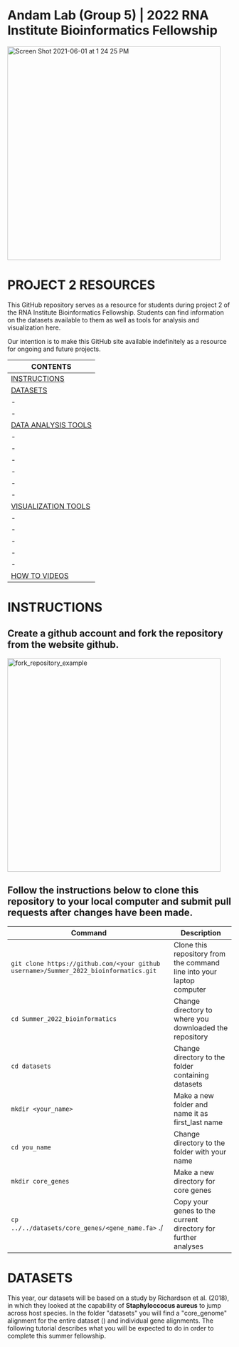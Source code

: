 # Andam Lab (Group 5) | 2022 RNA Institute Bioinformatics Fellowship
<img width="479" alt="Screen Shot 2021-06-01 at 1 24 25 PM" src="https://user-images.githubusercontent.com/43999021/120365648-b5958200-c2dc-11eb-8646-2845387692f8.png">

# PROJECT 2 RESOURCES

This GitHub repository serves as a resource for students during project 2 of the RNA Institute Bioinformatics Fellowship. Students can find information on the datasets available to them as well as tools for analysis and visualization here.

Our intention is to make this GitHub site available indefinitely as a resource for ongoing and future projects.

| **CONTENTS**                                         |
| -----------------------------------------------------|
| [INSTRUCTIONS](#instructions)                |
| [DATASETS](#datasets) 
- | [Metadata](#metadata)                      |
- | [Raw data](#metadata)                      |
| [DATA ANALYSIS TOOLS](#data-analysis-tools)                             |
- | [Quality Control](#quality-control)                                      | 
- | [Average Nucleotide Identity](#average-nucleotide-identity)                          |
- | [Antibiotic Resistance and Virulence](#antibiotic-resistance-and-virulence)                  |
- | [Annotation](#annotation)                                           |
- | [Pan-Genome Analysis](#pan-genome-analysis)                                  |
- | [Tree Building](#tree-building)                                        |
| [VISUALIZATION TOOLS](#visualization-tools)                              |
- | [Visualizations with R](#visualizations-with-r)                                |
- | [Visualizing Trees With iTOL](#visualizing-trees-with-itol)|
- | [Making a FastANI Heatmap](#making-a-fastani-heatmap)                             |
- | [Pan-genome Visualizations](#pan-genome-visualizations)                            |
- | [Combining Trees and Data](#combining-trees-and-data)                              |
| [HOW TO VIDEOS](#how-to-videos)                              |


# INSTRUCTIONS

## Create a github account and fork the repository from the website github.
<img width="479" alt="fork_repository_example" src="https://docs.github.com/assets/cb-6294/images/help/repository/fork_button.jpg"> 

## Follow the instructions below to clone this repository to your local computer and submit pull requests after changes have been made.

| Command | Description |
| --- | --- |
| `git clone https://github.com/<your github username>/Summer_2022_bioinformatics.git` | Clone this repository from the command line into your laptop computer |
| `cd Summer_2022_bioinformatics` | Change directory to where you downloaded the repository |
| `cd datasets` | Change directory to the folder containing datasets |
| `mkdir <your_name>` | Make a new folder and name it as first_last name |
| `cd you_name` | Change directory to the folder with your name |
| `mkdir core_genes` | Make a new directory for core genes |
| `cp ../../datasets/core_genes/<gene_name.fa>` ./ | Copy your genes to the current directory for further analyses |



# DATASETS

This year, our datasets will be based on a study by Richardson et al. (2018), in which they looked at the capability of **Staphyloccocus aureus** to jump across host species. In the folder "datasets" you will find a "core_genome" alignment for the entire dataset () and individual gene alignments. The following tutorial describes what you will be expected to do in order to complete this summer fellowship.
